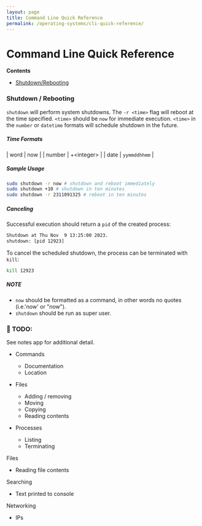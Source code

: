 ```yaml
---
layout: page
title: Command Line Quick Reference
permalink: /operating-systems/cli-quick-reference/
---
```


# Command Line Quick Reference

**Contents**
- [Shutdown/Rebooting](#shutdown-rebooting)

### Shutdown / Rebooting

`shutdown` will perform system shutdowns. The `-r <time>` flag will
reboot at the time specified. `<time>` should be `now` for immediate execution.
`<time>` in the `number` or `datetime` formats will schedule shutdown in the
future.

##### Time Formats

| word | now |
| number | +\<integer> |
| date | `yymmddhhmm` |

##### Sample Usage
```bash
sudo shutdown -r now # shutdown and reboot immediately
sudo shutdown +10 # shutdown in ten minutes
sudo shutdown -r 2311091325 # reboot in ten minutes
```
##### Canceling
Successful execution should return a `pid` of the created process:
```bash
Shutdown at Thu Nov  9 13:25:00 2023.
shutdown: [pid 12923]
```
To cancel the scheduled shutdown, the process can be terminated with `kill`:
```bash
kill 12923
```

##### NOTE
- `now` should be formatted as a command, in other words no quotes
(i.e.'now' or "now").
- `shutdown` should be run as super user.

### 🚧 TODO:
See notes app for additional detail.

- Commands
  - Documentation
  - Location

- Files
  - Adding / removing
  - Moving
  - Copying
  - Reading contents

- Processes
  - Listing
  - Terminating

Files
- Reading file contents

Searching
- Text printed to console

Networking
- IPs
